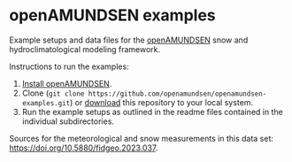 # openAMUNDSEN examples

Example setups and data files for the [openAMUNDSEN](https://github.com/openamundsen/openamundsen)
snow and hydroclimatological modeling framework.

Instructions to run the examples:

1. [Install openAMUNDSEN](https://github.com/openamundsen/openamundsen#Installation).
2. Clone (`git clone https://github.com/openamundsen/openamundsen-examples.git`) or
   [download](https://github.com/openamundsen/openamundsen-examples/archive/refs/heads/main.zip)
   this repository to your local system.
3. Run the example setups as outlined in the readme files contained in the individual
   subdirectories.

Sources for the meteorological and snow measurements in this data set:
https://doi.org/10.5880/fidgeo.2023.037.
